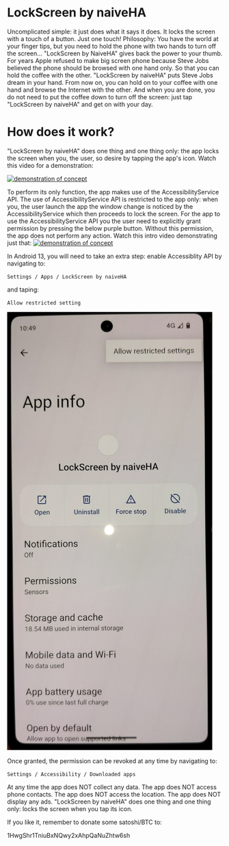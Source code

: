 # LockScreen by naiveHA
Uncomplicated simple: it just does what it says it does. It locks the screen with a touch of a button. Just one touch!
Philosophy: You have the world at your finger tips, but you need to hold the phone with two hands to turn off the screen... "LockScreen by NaiveHA" gives back the power to your thumb. For years Apple refused to make big screen phone because Steve Jobs believed the phone should be browsed with one hand only. So that you can hold the coffee with the other. "LockScreen by naiveHA" puts Steve Jobs dream in your hand. From now on, you can hold on to your coffee with one hand and browse the Internet with the other. And when you are done, you do not need to put the coffee down to turn off the screen: just tap "LockScreen by naiveHA" and get on with your day.

# How does it work?
"LockScreen by naiveHA" does one thing and one thing only: the app locks the screen when you, the user, so desire by tapping the app's icon.
Watch this video for a demonstration:

[![demonstration of concept](https://img.youtube.com/vi/IMocmDyAMuE/0.jpg)](https://www.youtube.com/watch?v=IMocmDyAMuE)

To perform its only function, the app makes use of the AccessibilityService API. The use of AccessibilityService API is restricted to the app only: when you, the user launch the app the window change is noticed by the AccessibilityService which then proceeds to lock the screen.
For the app to use the AccessibilityService API you the user need to explicitly grant permission by pressing the below purple button. Without this permission, the app does not perform any action. Watch this intro video demonstrating just that:
[![demonstration of concept](https://img.youtube.com/vi/Pm_u0AZ_oa8/0.jpg)](https://www.youtube.com/watch?v=Pm_u0AZ_oa8)

In Android 13, you will need to take an extra step: enable Accessiblity API by navigating to:
```
Settings / Apps / LockScreen by naiveHA
```
and taping:
```
Allow restricted setting
```
![Android 13](https://raw.githubusercontent.com/naive-HA/LockScreen/master/IMG_20230416_105446.jpg)

Once granted, the permission can be revoked at any time by navigating to:
```
Settings / Accessibility / Downloaded apps
```
At any time the app does NOT collect any data. The app does NOT access phone contacts. The app does NOT access the location. The app does NOT display any ads. "LockScreen by naiveHA" does one thing and one thing only: locks the screen when you tap its icon.

If you like it, remember to donate some satoshi/BTC to:

1HwgShr1TniuBxNQwy2xAhpQaNuZhtw6sh

